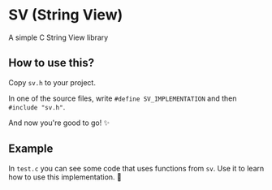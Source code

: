 # SV (String View)
 A simple C String View library

## How to use this?
Copy `sv.h` to your project.

In one of the source files, write `#define SV_IMPLEMENTATION` and then `#include "sv.h"`.

And now you're good to go! ✨

## Example
In `test.c` you can see some code that uses functions from `sv`. Use it to learn how to use this implementation. 🚀
